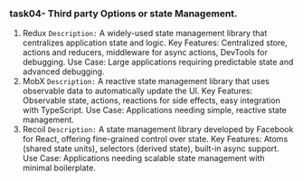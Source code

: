 ### task04- Third party Options or state Management.

1. Redux
   `Description:` A widely-used state management library that centralizes application state and logic.
   Key Features: Centralized store, actions and reducers, middleware for async actions, DevTools for debugging.
   Use Case: Large applications requiring predictable state and advanced debugging.
2. MobX
   `Description:` A reactive state management library that uses observable data to automatically update the UI.
   Key Features: Observable state, actions, reactions for side effects, easy integration with TypeScript.
   Use Case: Applications needing simple, reactive state management.
3. Recoil
   `Description:` A state management library developed by Facebook for React, offering fine-grained control over state.
   Key Features: Atoms (shared state units), selectors (derived state), built-in async support.
   Use Case: Applications needing scalable state management with minimal boilerplate.

